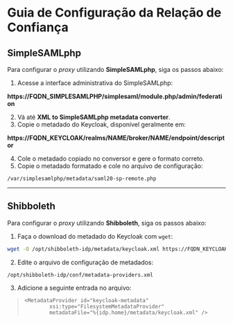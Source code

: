 # Guia de Configuração da Relação de Confiança

## SimpleSAMLphp

Para configurar o *proxy* utilizando **SimpleSAMLphp**, siga os passos abaixo:

1. Acesse a interface administrativa do SimpleSAMLphp:  

**https://FQDN_SIMPLESAMLPHP/simplesaml/module.php/admin/federation**

2. Vá até **XML to SimpleSAMLphp metadata converter**.  
3. Copie o metadado do Keycloak, disponível geralmente em:  

**https://FQDN_KEYCLOAK/realms/NAME/broker/NAME/endpoint/descriptor**

4. Cole o metadado copiado no conversor e gere o formato correto.  
5. Copie o metadado formatado e cole no arquivo de configuração:  

```
/var/simplesamlphp/metadata/saml20-sp-remote.php
```



---

## Shibboleth

Para configurar o *proxy* utilizando **Shibboleth**, siga os passos abaixo:

1. Faça o download do metadado do Keycloak com `wget`:  
```sh
wget -O /opt/shibboleth-idp/metadata/keycloak.xml https://FQDN_KEYCLOAK/realms/NAME/broker/NAME/endpoint/descriptor
```

2. Edite o arquivo de configuração de metadados:

```
/opt/shibboleth-idp/conf/metadata-providers.xml
```

3. Adicione a seguinte entrada no arquivo:

> ```
> <MetadataProvider id="keycloak-metadata"
>         xsi:type="FilesystemMetadataProvider"
>         metadataFile="%{idp.home}/metadata/keycloak.xml" />
> ```

